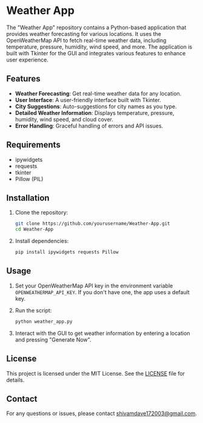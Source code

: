 # Weather App

The "Weather App" repository contains a Python-based application that provides weather forecasting for various locations. It uses the OpenWeatherMap API to fetch real-time weather data, including temperature, pressure, humidity, wind speed, and more. The application is built with Tkinter for the GUI and integrates various features to enhance user experience.

## Features

- **Weather Forecasting**: Get real-time weather data for any location.
- **User Interface**: A user-friendly interface built with Tkinter.
- **City Suggestions**: Auto-suggestions for city names as you type.
- **Detailed Weather Information**: Displays temperature, pressure, humidity, wind speed, and cloud cover.
- **Error Handling**: Graceful handling of errors and API issues.

## Requirements

- ipywidgets
- requests
- tkinter
- Pillow (PIL)

## Installation

1. Clone the repository:

    ```bash
    git clone https://github.com/yourusername/Weather-App.git
    cd Weather-App
    ```

2. Install dependencies:

    ```bash
    pip install ipywidgets requests Pillow
    ```

## Usage

1. Set your OpenWeatherMap API key in the environment variable `OPENWEATHERMAP_API_KEY`. If you don't have one, the app uses a default key.

2. Run the script:

    ```bash
    python weather_app.py
    ```

3. Interact with the GUI to get weather information by entering a location and pressing "Generate Now".

## License

This project is licensed under the MIT License. See the [LICENSE](LICENSE) file for details.

## Contact

For any questions or issues, please contact shivamdave172003@gmail.com.
